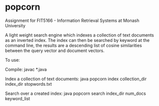 popcorn
=======
Assignment for FIT5166 - Information Retrieval Systems at Monash University

A light weight search engine which indexes a collection of text documents as an inverted index. 
The index can then be searched by keyword at the command line, the results are a descending list of
cosine similarities between the query vector and document vectors.

To use:

Compile: 
javac *.java

Index a collection of text documents: 
java popcorn index collection_dir index_dir stopwords.txt

Search over a created index:
java popcorn search index_dir num_docs keyword_list

